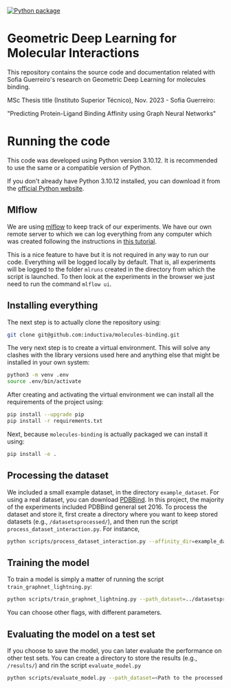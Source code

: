 [![Python package](https://github.com/inductiva/molecules-binding/actions/workflows/python-package.yml/badge.svg)](https://github.com/inductiva/molecules-binding/actions/workflows/python-package.yml)

# Geometric Deep Learning for Molecular Interactions

This repository contains the source code and documentation related with Sofia Guerreiro's 
research on Geometric Deep Learning for molecules binding.

MSc Thesis title (Instituto Superior Técnico), Nov. 2023 - Sofia Guerreiro:

"Predicting Protein-Ligand Binding Affinity using Graph Neural Networks"

# Running the code

This code was developed using Python version 3.10.12. It is recommended to use the same or a compatible version of Python.

If you don't already have Python 3.10.12 installed, you can download it from the [official Python website](https://www.python.org/downloads/release/python-31012/).


## Mlflow

We are using
[mlflow](https://mlflow.org/docs/latest/python_api/mlflow.html) to
keep track of our experiments. We have our own remote server to which
we can log everything from any computer which was created following
the instructions in [this
tutorial](https://towardsdatascience.com/managing-your-machine-learning-experiments-with-mlflow-1cd6ee21996e).

This is a nice feature to have but it is not required in any way to
run our code. Everything will be logged locally by default. That is,
all experiments will be logged to the folder `mlruns` created in the
directory from which the script is launched. To then look at the
experiments in the browser we just need to run the command `mlflow
ui`.

## Installing everything

The next step is to actually clone the repository using:

```bash
git clone git@github.com:inductiva/molecules-binding.git
```

The very next step is to create a virtual environment. This will solve
any clashes with the library versions used here and anything else that
might be installed in your own system:

```bash
python3 -m venv .env
source .env/bin/activate
```

After creating and activating the virtual environment we can install
all the requirements of the project using:

```bash
pip install --upgrade pip
pip install -r requirements.txt
```

Next, because `molecules-binding` is actually packaged we can install it using:

```bash
pip install -e .
```

## Processing the dataset

We included a small example dataset, in the directory `example_dataset`. 
For using a real dataset, you can download [PDBBind](http://www.pdbbind.org.cn/).
In this project, the majority of the experiments included PDBBind general set 2016.
To process the dataset and store it, first create a directory where you want to keep
stored datasets (e.g., `/datasetsprocessed/`), and then run the script
`process_dataset_interaction.py`. For instance,

```bash
python scripts/process_dataset_interaction.py --affinity_dir=example_dataset/index/INDEX_general_PL_data.2020 --data_dir=example_dataset/ --path_dataset=../datasetsprocessed/example_data_processed --threshold=8 --which_file_ligand="mol2" --not_include_test_set=True --separate_edges=False
```

## Training the model
To train a model is simply a matter of running the script `train_graphnet_lightning.py`:

```bash
python scripts/train_graphnet_lightning.py --path_dataset=../datasetsprocessed/example_data_processed --dropout_rate=0.1 --max_epochs=2500 --use_gpu=True --batch_size=3 --num_hidden_linear=256,256 --train_split=0.9 --learning_rate=0.0001 --weight_decay=0.0001 --use_batch_norm=True --comment="running final architecture" --embedding_layers=128,128 --use_message_passing=True --which_gnn_model=NodeEdgeGNN --size_processing_steps=128 --early_stopping_patience=500 --num_processing_steps=3 --splitting_seed=24 --save_model=False --mlflow_server_uri=<Your mlflow server uri>
```

You can choose other flags, with different parameters.

## Evaluating the model on a test set

If you choose to save the model, you can later evaluate the performance on other test sets. You can create a directory to store the results (e.g., `/results/`) and rin the script `evaluate_model.py` 

```bash
python scripts/evaluate_model.py --path_dataset=<Path to the processed dataset to test> --mlflow_server_uri=<your mlflow server ui> --results_dir=../results --run_id=<The run ID where the model was trained>
```
